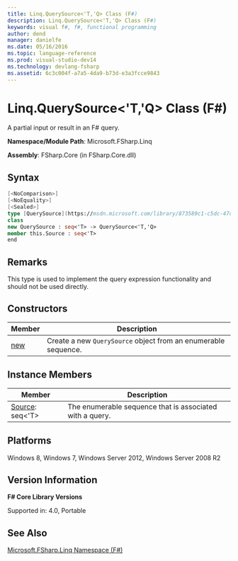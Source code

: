 ```yaml
---
title: Linq.QuerySource<'T,'Q> Class (F#)
description: Linq.QuerySource<'T,'Q> Class (F#)
keywords: visual f#, f#, functional programming
author: dend
manager: danielfe
ms.date: 05/16/2016
ms.topic: language-reference
ms.prod: visual-studio-dev14
ms.technology: devlang-fsharp
ms.assetid: 6c3c004f-a7a5-4da9-b73d-e3a3fcce9843 
---
```


# Linq.QuerySource<'T,'Q> Class (F#)

A partial input or result in an F# query.

**Namespace/Module Path**: Microsoft.FSharp.Linq

**Assembly**: FSharp.Core (in FSharp.Core.dll)


## Syntax

```fsharp
[<NoComparison>]
[<NoEquality>]
[<Sealed>]
type [QuerySource](https://msdn.microsoft.com/library/873589c1-c5dc-47d9-8abf-fee7258dfb00)<'T,'Q> =
class
new QuerySource : seq<'T> -> QuerySource<'T,'Q>
member this.Source : seq<'T>
end
```

## Remarks
This type is used to implement the query expression functionality and should not be used directly.


## Constructors


|Member|Description|
|------|-----------|
|[new](https://msdn.microsoft.com/library/9ca12119-7ff2-4e0a-b1cc-ac32dfcbb2f6)|Create a new `QuerySource` object from an enumerable sequence.|

## Instance Members


|Member|Description|
|------|-----------|
|[Source](https://msdn.microsoft.com/library/583e52c0-530f-4f0c-aac4-31c6721d6548): seq&lt;'T&gt;|The enumerable sequence that is associated with a query.|

## Platforms
Windows 8, Windows 7, Windows Server 2012, Windows Server 2008 R2


## Version Information
**F# Core Library Versions**

Supported in: 4.0, Portable


## See Also
[Microsoft.FSharp.Linq Namespace &#40;F&#35;&#41;](Microsoft.FSharp.Linq-Namespace-%5BFSharp%5D.md)